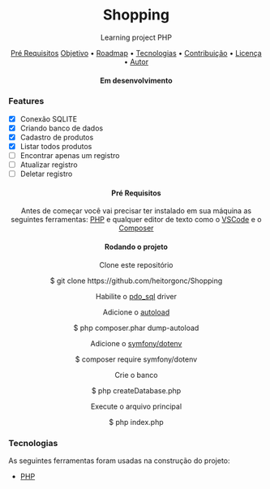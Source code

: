 <h1 align="center">Shopping</h1>

<p align="center">Learning project PHP</p>

<p align="center">
  <a href="#preRequisitos">Pré Requisitos</a>
 <a href="#objetivo">Objetivo</a> •
 <a href="#roadmap">Roadmap</a> • 
 <a href="#tecnologias">Tecnologias</a> • 
 <a href="#contribuicao">Contribuição</a> • 
 <a href="#licenc-a">Licença</a> • 
 <a href="#autor">Autor</a>
</p>

<h4 align="center"> 
	Em desenvolvimento
</h4>

### Features

- [X] Conexão SQLITE
- [X] Criando banco de dados
- [x] Cadastro de produtos
- [x] Listar todos produtos
- [ ] Encontrar apenas um registro
- [ ] Atualizar registro
- [ ] Deletar registro

<h4 align="center" id="preRequisitos">
  Pré Requisitos
</h4>
<p align="center">
  Antes de começar você vai precisar ter instalado em sua máquina as seguintes ferramentas:
  <a href="https://www.php.net/downloads">PHP</a> e qualquer editor de texto como o <a href="https://code.visualstudio.com/">VSCode</a> 
  e o <a href="https://getcomposer.org/doc/00-intro.md">Composer</a> 
</p>

<h4 align="center">Rodando o projeto</h4>
<p align="center">Clone este repositório</p>
<p align="center">$ git clone https://github.com/heitorgonc/Shopping</p>
<p align="center">Habilite o <a href="https://www.php.net/manual/en/ref.pdo-sqlite.php">pdo_sql</a> driver</p>
<p align="center">Adicione o <a href="https://getcomposer.org/doc/01-basic-usage.md#autoloading">autoload</a></p>
<p align="center">$ php composer.phar dump-autoload</p>
<p align="center">Adicione o <a href="https://packagist.org/packages/symfony/dotenv">symfony/dotenv</a></p>
<p align="center">$ composer require symfony/dotenv</p>
<p align="center">Crie o banco</p>
<p align="center">$ php createDatabase.php</p>
<p align="center">Execute o arquivo principal</p>
<p align="center">$ php index.php</p>

### Tecnologias

As seguintes ferramentas foram usadas na construção do projeto:

- [PHP](https://php.net/)

